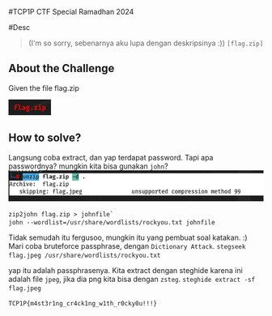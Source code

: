 #TCP1P CTF Special Ramadhan 2024

#Desc
> (I'm so sorry, sebenarnya aku lupa dengan deskripsinya :))
`[flag.zip]`

## About the Challenge
Given the file flag.zip

![img1](img/1.png)

## How to solve?
Langsung coba extract, dan yap terdapat password. Tapi apa passwordnya? mungkin kita bisa gunakan `john`?
![img2](img/2.png)

```
zip2john flag.zip > johnfile`
john --wordlist=/usr/share/wordlists/rockyou.txt johnfile
```

Tidak semudah itu fergusoo, mungkin itu yang pembuat soal katakan. :)
Mari coba bruteforce passphrase, dengan `Dictionary Attack`.
`stegseek flag.jpeg /usr/share/wordlists/rockyou.txt`

yap itu adalah passphrasenya. Kita extract dengan steghide karena ini adalah file `jpeg`, jika dia png kita bisa dengan `zsteg`.
`steghide extract -sf flag.jpeg`

```
TCP1P{m4st3r1ng_cr4ck1ng_w1th_r0cky0u!!!}
```

